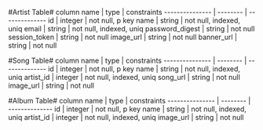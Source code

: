 #Artist Table#
column name     |   type   |   constraints
--------------- | -------- | --------------
id              | integer  | not null, p key
name            | string   | not null, indexed, uniq
email           | string   | not null, indexed, uniq
password_digest | string   | not null
session_token   | string   | not null
image_url       | string   | not null
banner_url      | string   | not null

#Song Table#
column name     |   type   |   constraints
--------------- | -------- | --------------
id              | integer  | not null, p key
name            | string   | not null, indexed, uniq
artist_id       | integer  | not null, indexed, uniq
song_url        | string   | not null
image_url       | string   | not null

#Album Table#
column name     |   type   |   constraints
--------------- | -------- | --------------
id              | integer  | not null, p key
name            | string   | not null, indexed, uniq
artist_id       | integer  | not null, indexed, uniq
image_url       | string   | not null
